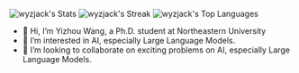 ![wyzjack's Stats](https://github-readme-stats.vercel.app/api?username=wyzjack&theme=vue-dark&show_icons=true&hide_border=true&count_private=true)
![wyzjack's Streak](https://github-readme-streak-stats.herokuapp.com/?user=wyzjack&theme=vue-dark&hide_border=true)
![wyzjack's Top Languages](https://github-readme-stats.vercel.app/api/top-langs/?username=wyzjack&theme=vue-dark&show_icons=true&hide_border=true&layout=compact)
- 👋 Hi, I’m Yizhou Wang, a Ph.D. student at Northeastern University
- 👀 I’m interested in AI, especially Large Language Models.
- 💞️ I’m looking to collaborate on exciting problems on AI, especially Large Language Models.

<!---
wyzjack/wyzjack is a ✨ special ✨ repository because its `README.md` (this file) appears on your GitHub profile.
You can click the Preview link to take a look at your changes.
--->
